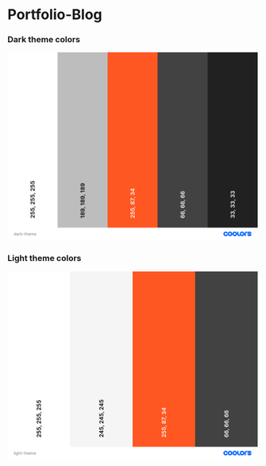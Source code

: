 # Portfolio-Blog

### Dark theme colors

![Dark theme](/public/dark-theme.png)

### Light theme colors

![light theme](/public/light-theme.png)
